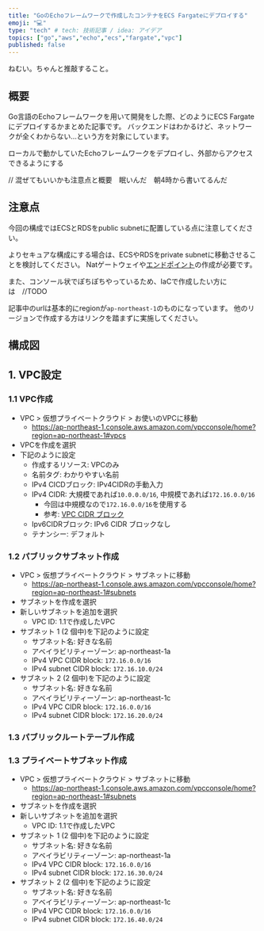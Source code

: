 ```yaml
---
title: "GoのEchoフレームワークで作成したコンテナをECS Fargateにデプロイする"
emoji: "💻"
type: "tech" # tech: 技術記事 / idea: アイデア
topics: ["go","aws","echo","ecs","fargate","vpc"]
published: false
---
```


ねむい。ちゃんと推敲すること。

## 概要
Go言語のEchoフレームワークを用いて開発をした際、どのようにECS Fargateにデプロイするかまとめた記事です。
バックエンドはわかるけど、ネットワークが全くわからない...という方を対象にしています。

ローカルで動かしていたEchoフレームワークをデプロイし、外部からアクセスできるようにする

// 混ぜてもいいかも注意点と概要　眠いんだ　朝4時から書いてるんだ

## 注意点
今回の構成ではECSとRDSをpublic subnetに配置している点に注意してください。

よりセキュアな構成にする場合は、ECSやRDSをprivate subnetに移動させることを検討してください。
Natゲートウェイや[エンドポイント](https://dev.classmethod.jp/articles/privatesubnet_ecs/)の作成が必要です。

また、コンソール状でぽちぽちやっているため、IaCで作成したい方には　//TODO

記事中のurlは基本的にregionが`ap-northeast-1`のものになっています。
他のリージョンで作成する方はリンクを踏まずに実施してください。

## 構成図


## 1. VPC設定

### 1.1 VPC作成
- VPC > 仮想プライベートクラウド > お使いのVPCに移動
  - https://ap-northeast-1.console.aws.amazon.com/vpcconsole/home?region=ap-northeast-1#vpcs
- VPCを作成を選択
- 下記のように設定
  - 作成するリソース: VPCのみ
  - 名前タグ: わかりやすい名前
  - IPv4 CICDブロック: IPv4CIDRの手動入力
  - IPv4 CIDR: 大規模であれば`10.0.0.0/16`, 中規模であれば`172.16.0.0/16`
    - 今回は中規模なので`172.16.0.0/16`を使用する
    - 参考: [VPC CIDR ブロック](https://docs.aws.amazon.com/ja_jp/vpc/latest/userguide/vpc-cidr-blocks.html)
  - Ipv6CIDRブロック: IPv6 CIDR ブロックなし
  - テナンシー: デフォルト


### 1.2 パブリックサブネット作成
- VPC > 仮想プライベートクラウド > サブネットに移動
  - https://ap-northeast-1.console.aws.amazon.com/vpcconsole/home?region=ap-northeast-1#subnets
- サブネットを作成を選択
- 新しいサブネットを追加を選択
  - VPC ID: 1.1で作成したVPC
- サブネット 1 (2 個中)を下記のように設定
  - サブネット名: 好きな名前
  - アベイラビリティーゾーン: ap-northeast-1a
  - IPv4 VPC CIDR block: `172.16.0.0/16`
  - IPv4 subnet CIDR block: `172.16.10.0/24`
- サブネット 2 (2 個中)を下記のように設定
  - サブネット名: 好きな名前
  - アベイラビリティーゾーン: ap-northeast-1c
  - IPv4 VPC CIDR block: `172.16.0.0/16`
  - IPv4 subnet CIDR block: `172.16.20.0/24`


### 1.3 パブリックルートテーブル作成


### 1.3 プライベートサブネット作成
- VPC > 仮想プライベートクラウド > サブネットに移動
  - https://ap-northeast-1.console.aws.amazon.com/vpcconsole/home?region=ap-northeast-1#subnets
- サブネットを作成を選択
- 新しいサブネットを追加を選択
  - VPC ID: 1.1で作成したVPC
- サブネット 1 (2 個中)を下記のように設定
  - サブネット名: 好きな名前
  - アベイラビリティーゾーン: ap-northeast-1a
  - IPv4 VPC CIDR block: `172.16.0.0/16`
  - IPv4 subnet CIDR block: `172.16.30.0/24`
- サブネット 2 (2 個中)を下記のように設定
  - サブネット名: 好きな名前
  - アベイラビリティーゾーン: ap-northeast-1c
  - IPv4 VPC CIDR block: `172.16.0.0/16`
  - IPv4 subnet CIDR block: `172.16.40.0/24`


###